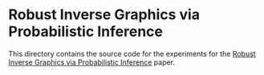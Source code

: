 # Robust Inverse Graphics via Probabilistic Inference

This directory contains the source code for the experiments for the
[Robust Inverse Graphics via Probabilistic Inference](https://arxiv.org/abs/2402.01915)
paper.
